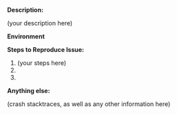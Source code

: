 <!--
 1. IF YOU DON'T FILL OUT THE FOLLOWING INFORMATION WE MAY CLOSE YOUR ISSUE WITHOUT INVESTIGATION
 2. SEARCH EXISTING ISSUES FOR AN ANSWER: https://goo.gl/WiaCcG
 3. See our Common Issues documentation: https://goo.gl/68ntg2
 4. See our contributing guidelines: https://github.com/OneSignal/OneSignal-iOS-SDK/blob/master/CONTRIBUTING.md
-->

**Description:**
<!-- (write below this line) -->

(your description here)

**Environment**
<!-- Example:
1. What version of the iOS SDK are you using?
2. How did you add the SDK to your project (eg. cocoapods)
 -->



**Steps to Reproduce Issue:**
<!--
  Example:

  1. Install iOS SDK version 2.8.2 with Cocoapods into a project
  2. Initialize the SDK in didFinishLaunchingWithOptions:
  3. Attempt to receive a push notification

  (write below this line) -->

1. (your steps here)
2.
3.

**Anything else:**

(crash stacktraces, as well as any other information here)


<!--
  SEARCH EXISTING ISSUES FOR AN ANSWER: https://goo.gl/WiaCcG
-->

